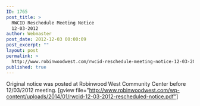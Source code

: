 ```yaml
---
ID: 1765
post_title: >
  RWCID Reschedule Meeting Notice
  12-03-2012
author: Webmaster
post_date: 2012-12-03 00:00:09
post_excerpt: ""
layout: post
permalink: >
  http://www.robinwoodwest.com/rwcid-reschedule-meeting-notice-12-03-2012/
published: true
---
```

Original notice was posted at Robinwood West Community Center before 12/03/2012 meeting.
[gview file="http://www.robinwoodwest.com/wp-content/uploads/2014/01/rwcid-12-03-2012-rescheduled-notice.pdf"]